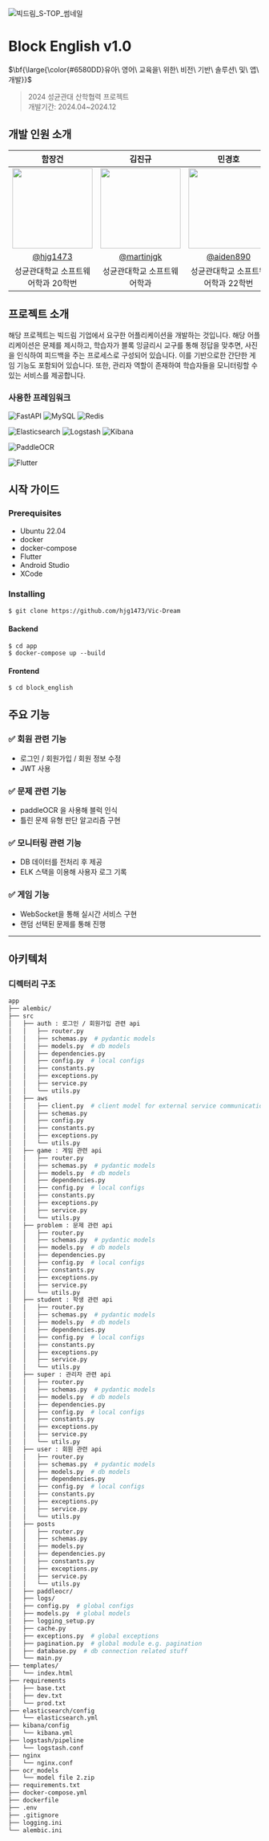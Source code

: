 ![빅드림_S-TOP_썸네일](https://github.com/user-attachments/assets/f74683bf-1dd8-410e-a838-75fe8e067f0f)

# Block English v1.0

<p>$\bf{\large{\color{#6580DD}유아\ 영어\ 교육을\ 위한\ 비전\ 기반\ 솔루션\ 및\ 앱\ 개발}}$</p>

> 2024 성균관대 산학협력 프로젝트<br>
> 개발기간: 2024.04~2024.12

## 개발 인원 소개

|      함장건       |          김진규         |       민경호         |          박현진         |       우연서         |                                                                                                                  
| :------------------------------------------------------------------------------: | :---------------------------------------------------------------------------------------------------------------------------------------------------: | :---------------------------------------------------------------------------------------------------------------------------------------------------------------------------------------------------: |  :---------------------------------------------------------------------------------------------------------------------------------------------------------------------------------------------------: |  :---------------------------------------------------------------------------------------------------------------------------------------------------------------------------------------------------: | 
|   <img width="160px" src="https://github.com/hjg1473.png" />    |                      <img width="160px" src="https://github.com/martinjgk.png" />    |                   <img width="160px" src="https://github.com/aiden890.png"/>   |                       <img width="160px" src="https://github.com/parkjin21004.png" />    |                   <img width="160px" src="https://github.com/pilot-saving.png"/>   |
|   [@hjg1473](https://github.com/hjg1473)   |    [@martinjgk](https://github.com/martinjgk)  | [@aiden890](https://github.com/aiden890)  |    [@parkjin21004](https://github.com/parkjin21004)  | [@pilot-saving](https://github.com/pilot-saving)  | 
| 성균관대학교 소프트웨어학과 20학번 | 성균관대학교 소프트웨어학과  | 성균관대학교 소프트웨어학과 22학번  | 성균관대학교 소프트웨어학과  | 성균관대학교 소프트웨어학과 22학번 |

## 프로젝트 소개

해당 프로젝트는 빅드림 기업에서 요구한 어플리케이션을 개발하는 것입니다. 해당 어플리케이션은 문제를 제시하고, 학습자가 블록 잉글리시 교구를 통해 정답을 맞추면, 사진을 인식하여 피드백을 주는 프로세스로 구성되어 있습니다. 이를 기반으로한 간단한 게임 기능도 포함되어 있습니다. 또한, 관리자 역할이 존재하여 학습자들을 모니터링할 수 있는 서비스를 제공합니다. 

### 사용한 프레임워크

![FastAPI](https://img.shields.io/badge/FastAPI-009688?style=for-the-badge&logo=FastAPI&logoColor=white)
![MySQL](https://img.shields.io/badge/MySQL-4479A1?style=for-the-badge&logo=MySQL&logoColor=white)
![Redis](https://img.shields.io/badge/Redis-DC382D?style=for-the-badge&logo=Redis&logoColor=white)

![Elasticsearch](https://img.shields.io/badge/Elasticsearch-005571?style=for-the-badge&logo=elasticsearch&logoColor=white)
![Logstash](https://img.shields.io/badge/Logstash-000000?style=for-the-badge&logo=logstash&logoColor=white)
![Kibana](https://img.shields.io/badge/Kibana-E8478B?style=for-the-badge&logo=kibana&logoColor=white)

![PaddleOCR](https://img.shields.io/badge/PaddleOCR-0076CE?style=for-the-badge&logo=pytorch&logoColor=white)

![Flutter](https://img.shields.io/badge/Flutter-02569B?style=for-the-badge&logo=Flutter&logoColor=white)


## 시작 가이드

### Prerequisites

- Ubuntu 22.04 
- docker
- docker-compose
- Flutter
- Android Studio
- XCode

### Installing
``` bash
$ git clone https://github.com/hjg1473/Vic-Dream
```

#### Backend
```
$ cd app
$ docker-compose up --build
```

#### Frontend
```
$ cd block_english
```

## 주요 기능

### :white_check_mark: 회원 관련 기능
- 로그인 / 회원가입 / 회원 정보 수정
- JWT 사용

### :white_check_mark: 문제 관련 기능
- paddleOCR 을 사용해 블럭 인식
- 틀린 문제 유형 판단 알고리즘 구현

### :white_check_mark: 모니터링 관련 기능
- DB 데이터를 전처리 후 제공
- ELK 스택을 이용해 사용자 로그 기록

### :white_check_mark: 게임 기능 
- WebSocket을 통해 실시간 서비스 구현
- 랜덤 선택된 문제를 통해 진행

---
## 아키텍처

### 디렉터리 구조
```bash
app
├── alembic/
├── src
│   ├── auth : 로그인 / 회원가입 관련 api
│   │   ├── router.py
│   │   ├── schemas.py  # pydantic models
│   │   ├── models.py  # db models
│   │   ├── dependencies.py
│   │   ├── config.py  # local configs
│   │   ├── constants.py
│   │   ├── exceptions.py
│   │   ├── service.py
│   │   └── utils.py
│   ├── aws
│   │   ├── client.py  # client model for external service communication
│   │   ├── schemas.py
│   │   ├── config.py
│   │   ├── constants.py
│   │   ├── exceptions.py
│   │   └── utils.py
│   ├── game : 게임 관련 api
│   │   ├── router.py
│   │   ├── schemas.py  # pydantic models
│   │   ├── models.py  # db models
│   │   ├── dependencies.py
│   │   ├── config.py  # local configs
│   │   ├── constants.py
│   │   ├── exceptions.py
│   │   ├── service.py
│   │   └── utils.py
│   ├── problem : 문제 관련 api
│   │   ├── router.py
│   │   ├── schemas.py  # pydantic models
│   │   ├── models.py  # db models
│   │   ├── dependencies.py
│   │   ├── config.py  # local configs
│   │   ├── constants.py
│   │   ├── exceptions.py
│   │   ├── service.py
│   │   └── utils.py
│   ├── student : 학생 관련 api
│   │   ├── router.py
│   │   ├── schemas.py  # pydantic models
│   │   ├── models.py  # db models
│   │   ├── dependencies.py
│   │   ├── config.py  # local configs
│   │   ├── constants.py
│   │   ├── exceptions.py
│   │   ├── service.py
│   │   └── utils.py
│   ├── super : 관리자 관련 api
│   │   ├── router.py
│   │   ├── schemas.py  # pydantic models
│   │   ├── models.py  # db models
│   │   ├── dependencies.py
│   │   ├── config.py  # local configs
│   │   ├── constants.py
│   │   ├── exceptions.py
│   │   ├── service.py
│   │   └── utils.py
│   ├── user : 회원 관련 api
│   │   ├── router.py
│   │   ├── schemas.py  # pydantic models
│   │   ├── models.py  # db models
│   │   ├── dependencies.py
│   │   ├── config.py  # local configs
│   │   ├── constants.py
│   │   ├── exceptions.py
│   │   ├── service.py
│   │   └── utils.py
│   ├── posts
│   │   ├── router.py
│   │   ├── schemas.py
│   │   ├── models.py
│   │   ├── dependencies.py
│   │   ├── constants.py
│   │   ├── exceptions.py
│   │   ├── service.py
│   │   └── utils.py
│   ├── paddleocr/
│   ├── logs/
│   ├── config.py  # global configs
│   ├── models.py  # global models
│   ├── logging_setup.py
│   ├── cache.py  
│   ├── exceptions.py  # global exceptions
│   ├── pagination.py  # global module e.g. pagination
│   ├── database.py  # db connection related stuff
│   └── main.py
├── templates/
│   └── index.html
├── requirements
│   ├── base.txt
│   ├── dev.txt
│   └── prod.txt
├── elasticsearch/config
│   └── elasticsearch.yml
├── kibana/config
│   └── kibana.yml
├── logstash/pipeline
│   └── logstash.conf
├── nginx
│   └── nginx.conf
├── ocr_models
│   └── model file 2.zip
├── requirements.txt
├── docker-compose.yml
├── dockerfile
├── .env
├── .gitignore
├── logging.ini
└── alembic.ini
```
